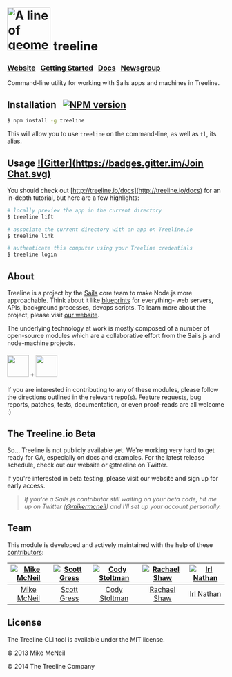 <h1>
  <a href="http://treeline.io" title="Visit the Treeline website"><img alt="A line of geometric trees" title="Treeline.io logo" src="http://i.imgur.com/lyxMr9Z.png" width="100" /></a>
  treeline
</h1>


### [Website](http://treeline.io) &nbsp;  [Getting Started](http://node-machine.org) &nbsp; [Docs](https://treeline.io/documentation)  &nbsp;  [Newsgroup](https://groups.google.com/forum/?hl=en#!forum/node-machine)

Command-line utility for working with Sails apps and machines in Treeline.


## Installation &nbsp; [![NPM version](https://badge.fury.io/js/treeline.svg)](http://badge.fury.io/js/treeline)

```sh
$ npm install -g treeline
```

This will allow you to use `treeline` on the command-line, as well as `tl`, its alias.

## Usage [![Gitter](https://badges.gitter.im/Join Chat.svg)](https://gitter.im/node-machine/general?utm_source=badge&utm_medium=badge&utm_campaign=pr-badge&utm_content=badge)

You should check out [http://treeline.io/docs](http://treeline.io/docs) for an in-depth tutorial, but here are a few highlights:

```bash
# locally preview the app in the current directory
$ treeline lift

# associate the current directory with an app on Treeline.io
$ treeline link

# authenticate this computer using your Treeline credentials
$ treeline login
```

<!--
```bash
# open generated manpage on node-machine.org in your browser of choice
tl browse

# run a machine
# (theres an interactive prompt- you'll get to choose from a list, then be prompted to provide values for required inputs)
# (supports json entry and validation, re-running using command-line flags, and protects inputs marked as "protected" so they don't show up in your bash history)
mp exec

# clean everything up: (re)scaffold JSON test files, (re)generate readme using latest metadata, make sure repo url is in package.json, etc.
mp scrub

# list machines (useful for remembering wtf you're doing)
mp ls

# add new machine w/ identity="do-some-stuff" and start interactive prompt to get the rest of the necessary info
mp add do-some-stuff

# copy machine (useful for quickly creating similar machines)
mp cp foo bar

# rename machine (useful for fixing misspellings)
mp mv initiate-denk-party initiate-dance-party
```
-->

## About  &nbsp;

Treeline is a project by the [Sails](http://sailsjs.org) core team to make Node.js more approachable.  Think about it like [blueprints](https://www.youtube.com/watch?v=GK-tFvpIR7c) for everything- web servers, APIs, background processes, devops scripts.  To learn more about the project, please visit [our website](http://treeline.io).

The underlying technology at work is mostly composed of a number of open-source modules which are a collaborative effort from the Sails.js and node-machine projects.

<h4>
  <a href="http://node-machine.org"><img width="50" src="http://node-machine.org/images/machine-anthropomorph-for-white-bg.png"/></a>
  <span>+</span>
  <a href="http://sailsjs.org"><img width="50" src="https://www.rosehosting.com/blog/wp-content/uploads/2014/03/sails.png"/></a>
</h4>

If you are interested in contributing to any of these modules, please follow the directions outlined in the relevant repo(s).  Feature requests, bug reports, patches, tests, documentation, or even proof-reads are all welcome :)


## The Treeline.io Beta

So... Treeline is not publicly available yet. We're working very hard to get ready for GA, especially on docs and examples.  For the latest release schedule, check out our website or @treeline on Twitter.

If you're interested in beta testing, please visit our website and sign up for early access.

> _If you're a Sails.js contributor still waiting on your beta code, hit me up on Twitter ([@mikermcneil](http://twitter.com/mikermcneil)) and I'll set up your account personally._


## Team
This module is developed and actively maintained with the help of these [contributors](https://github.com/treeline-io/cli/graphs/contributors):

[![Mike McNeil](http://gravatar.com/avatar/199046437b76e6ca73e00b4cc182a1c5?s=144)](http://michaelmcneil.com) |  [![Scott Gress](https://0.gravatar.com/avatar/b74e07aa543552709bf546ca279c9c67?s=144)](http://www.pigandcow.com/) | [![Cody Stoltman](https://1.gravatar.com/avatar/368567acca0c5dfb9a4ff512c5c0c3fa?s=144)](http://particlebanana.com) | [![Rachael Shaw](https://avatars0.githubusercontent.com/u/3065949?v=3&s=144)](http://twitter.com/fancydoilies) | [![Irl Nathan](https://avatars0.githubusercontent.com/u/1598650?v=3&s=144)](http://irlnathan.github.io/sailscasts/)
:---:|:---:|:---:|:---:|:---:
[Mike McNeil](http://michaelmcneil.com) | [Scott Gress](https://github.com/sgress454) | [Cody Stoltman](https://github.com/particlebanana) | [Rachael Shaw](https://github.com/rachaelshaw) | [Irl Nathan](https://github.com/irlnathan)



## License

The Treeline CLI tool is available under the MIT license.

&copy; 2013 Mike McNeil

&copy; 2014 The Treeline Company
